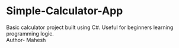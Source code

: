 # Simple-Calculator-App
Basic calculator project built using C#. Useful for beginners learning programming logic.
<br>
Author- Mahesh
